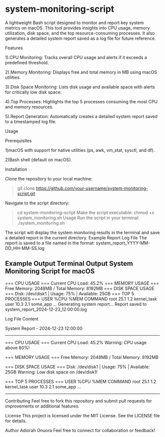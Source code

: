 # system-monitoring-script
A lightweight Bash script designed to monitor and report key system metrics on macOS. This tool provides insights into CPU usage, memory utilization, disk space, and the top resource-consuming processes. It also generates a detailed system report saved as a log file for future reference.

Features

1).CPU Monitoring: Tracks overall CPU usage and alerts if it exceeds a predefined threshold.

2).Memory Monitoring: Displays free and total memory in MB using macOS utilities.

3).Disk Space Monitoring: Lists disk usage and available space with alerts for critically low disk space.

4).Top Processes: Highlights the top 5 processes consuming the most CPU and memory resources.

5).Report Generation: Automatically creates a detailed system report saved to a timestamped log file.




Usage

Prerequisites

1)macOS with support for native utilities (ps, awk, vm_stat, sysctl, and df).

2)Bash shell (default on macOS).



Installation

Clone the repository to your local machine:

  > git clone https://github.com/your-username/system-monitoring-script.git
> 
Navigate to the script directory:

  > cd system-monitoring-script
Make the script executable:
  > chmod +x system_monitoring.sh
Usage
Run the script in your terminal:
  >./system_monitoring.sh



The script will display the system monitoring results in the terminal and save a detailed report in the current directory.
Example Report Log File
The report is saved to a file named in the format:
system_report_YYYY-MM-DD_HH-MM-SS.log


Example Output
Terminal Output
System Monitoring Script for macOS
-----------------------------------
=== CPU USAGE ===
Current CPU Load: 45.2%
=== MEMORY USAGE ===
Free Memory: 2048MB / Total Memory: 8192MB
=== DISK SPACE USAGE ===
Disk: /dev/disk1 | Usage: 75% | Available: 25GB
=== TOP 5 PROCESSES ===
USER     %CPU    %MEM    COMMAND
root     25.1    1.2     kernel_task
user     10.3    2.1     some_app
...
Generating system report...
Report saved to system_report_2024-12-23_12:00:00.log

Log File Content

System Report - 2024-12-23 12:00:00
__________________________
=== CPU USAGE ===
Current CPU Load: 45.2%
Warning: CPU usage above 80%!

=== MEMORY USAGE ===
Free Memory: 2048MB / Total Memory: 8192MB

=== DISK SPACE USAGE ===
Disk: /dev/disk1 | Usage: 75% | Available: 25GB
Warning: Low disk space on /dev/disk1!

=== TOP 5 PROCESSES ===
USER     %CPU    %MEM    COMMAND
root     25.1    1.2     kernel_task
user     10.3    2.1     some_app
...
__________________________

Contributing
Feel free to fork this repository and submit pull requests for improvements or additional features.


License
This project is licensed under the MIT License. See the LICENSE file for details.

Author
Adiorah Onuora Feel free to connect for collaboration or feedback!

